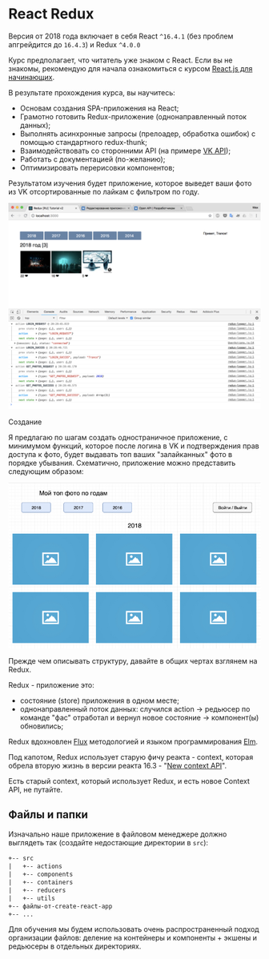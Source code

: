 # React Redux

Версия от 2018 года включает в себя React `^16.4.1` (без проблем апгрейдится до `16.4.3`) и Redux `^4.0.0`

Курс предполагает, что читатель уже знаком с React. Если вы не знакомы, рекомендую для начала ознакомиться с курсом [React.js для начинающих](../handbook/tutorial.md).

В результате прохождения курса, вы научитесь:

- Основам создания SPA-приложения на React;
- Грамотно готовить Redux-приложение (однонаправленный поток данных);
- Выполнять асинхронные запросы (прелоадер, обработка ошибок) с помощью стандартного redux-thunk;
- Взаимодействовать со сторонними API (на примере [VK API](https://vk.com/dev/methods));
- Работать с документацией (по-желанию);
- Оптимизировать перерисовки компонентов;

Результатом изучения будет приложение, которое выведет ваши фото из VK отсортированные по лайкам с фильтром по году.

![Скриншот](vk-app-photo-by-likes.jpg)

Создание

Я предлагаю по шагам создать одностраничное приложение, с минимумом функций, которое после логина в VK и подтверждения прав доступа к фото, будет выдавать топ ваших "залайканных" фото в порядке убывания. Схематично, приложение можно представить следующим образом:

![Схема](app-preview-2.jpg)

Прежде чем описывать структуру, давайте в общих чертах взглянем на Redux.

Redux - приложение это:

- состояние (store) приложения в одном месте;
- однонаправленный поток данных: случился action -> редьюсер по команде "фас" отработал и вернул новое состояние -> компонент(ы) обновились;

Redux вдохновлен [Flux](https://facebook.github.io/flux/) методологией и языком программирования [Elm](https://elm-lang.org/).

Под капотом, Redux использует старую фичу реакта - context, которая обрела вторую жизнь в версии реакта 16.3 - "[New context API](../handbook/context.md)".

Есть старый context, который использует Redux, и есть новое Context API, не путайте.

## Файлы и папки

Изначально наше приложение в файловом менеджере должно выглядеть так (создайте недостающие директории в `src`):

```
+-- src
|   +-- actions
|   +-- components
|   +-- containers
|   +-- reducers
|   +-- utils
+-- файлы-от-create-react-app
+-- ...
```

Для обучения мы будем использовать очень распространенный подход организации файлов: деление на контейнеры и компоненты + экшены и редьюсеры в отдельных директориях.
